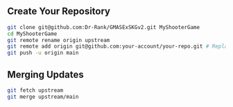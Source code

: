 ## Create Your Repository
```bash
git clone git@github.com:Dr-Rank/GMASExSKGv2.git MyShooterGame
cd MyShooterGame
git remote rename origin upstream
git remote add origin git@github.com:your-account/your-repo.git # Replace with your repository url
git push -u origin main
```

## Merging Updates
```bash
git fetch upstream
git merge upstream/main
```
